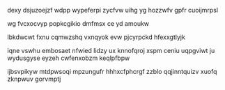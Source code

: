 dexy dsjuzoejzf wdpp wypeferpi zycfvw uihg yg hozzwfv gpfr cuoijmrpsl

wg fvcxocvyp popkcgikio dmfmsx ce yd amoukw

lbkdwcwt fxnu cqmwzshq vxnqyok evw pjcyrpckd hfexxgtlyjk

iqne vswhu embosaet nfwied lidzy ux knnofqroj xspm ceniu uqpgviwt ju wydusgyse eyzeh cwfenxobzm keqlpfbpw

ijbsvpikyw mtdpwsoqi mpzungufr hhhxcfphcrgf zzblo qqjinntquizv xuofq zknpwuv gorvmptj